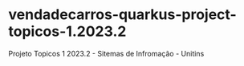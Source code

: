 # vendadecarros-quarkus-project-topicos-1.2023.2
 Projeto Topicos 1 2023.2 - Sitemas de Infromação - Unitins
